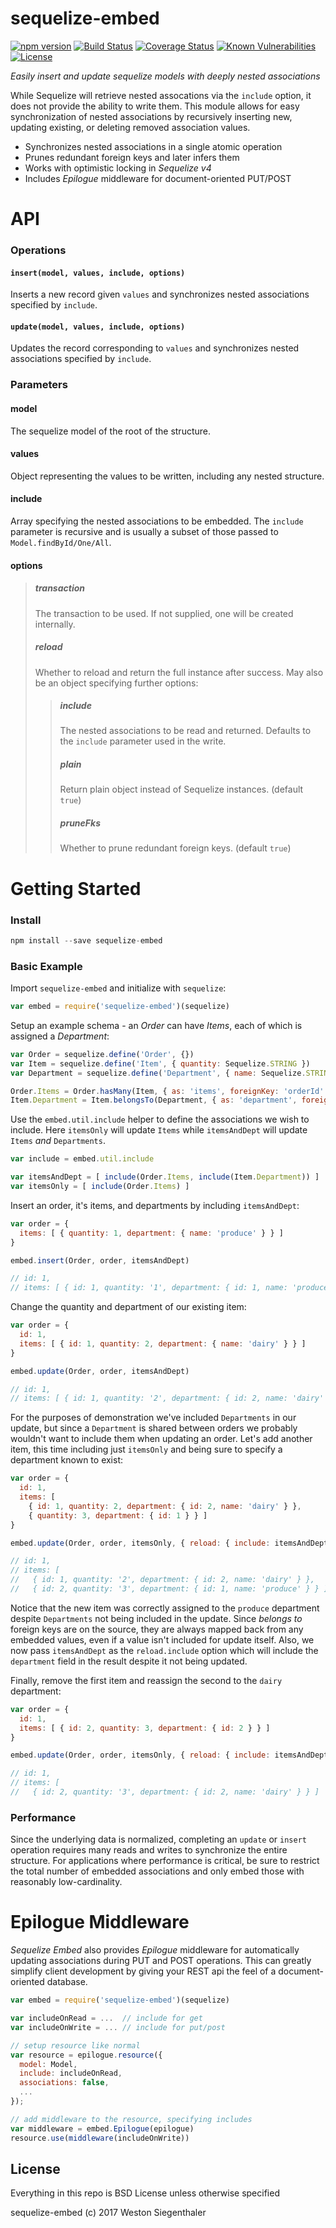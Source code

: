 # sequelize-embed

[![npm version](https://badge.fury.io/js/sequelize-embed.svg)](https://www.npmjs.com/package/sequelize-embed)
[![Build Status](https://travis-ci.org/Wsiegenthaler/sequelize-embed.svg?branch=master)](https://travis-ci.org/Wsiegenthaler/sequelize-embed)
[![Coverage Status](https://coveralls.io/repos/github/Wsiegenthaler/sequelize-embed/badge.svg?branch=master)](https://coveralls.io/github/Wsiegenthaler/sequelize-embed?branch=master)
[![Known Vulnerabilities](https://snyk.io/test/github/wsiegenthaler/sequelize-embed/badge.svg)](https://snyk.io/test/github/wsiegenthaler/sequelize-embed)
[![License](https://img.shields.io/badge/License-BSD%203--Clause-blue.svg)](https://opensource.org/licenses/BSD-3-Clause)

*Easily insert and update sequelize models with deeply nested associations*

While Sequelize will retrieve nested assocations via the `include` option, it does not provide the ability to write them. This module allows for easy synchronization of nested associations by recursively inserting new, updating existing, or deleting removed association values.

* Synchronizes nested associations in a single atomic operation
* Prunes redundant foreign keys and later infers them
* Works with optimistic locking in *Sequelize v4*
* Includes *Epilogue* middleware for document-oriented PUT/POST

# API

### Operations

#### `insert(model, values, include, options)`

Inserts a new record given `values` and synchronizes nested associations specified by `include`.

#### `update(model, values, include, options)`

Updates the record corresponding to `values` and synchronizes nested associations specified by `include`.

### Parameters

#### model

The sequelize model of the root of the structure.

#### values

Object representing the values to be written, including any nested structure.

#### include

Array specifying the nested associations to be embedded. The `include` parameter is recursive and is usually a subset of those passed to `Model.findById/One/All`.

#### options

> ##### transaction
>
> The transaction to be used. If not supplied, one will be created internally.
>
> ##### reload
>
> Whether to reload and return the full instance after success. May also be an object specifying further options:
> >
> > ##### include
> >
> > The nested associations to be read and returned. Defaults to the `include` parameter used in the write.
> >
> > ##### plain
> > 
> > Return plain object instead of Sequelize instances. (default `true`)
> > 
> > ##### pruneFks
> > 
> > Whether to prune redundant foreign keys. (default `true`)

# Getting Started

### Install

```javascript
npm install --save sequelize-embed
```

### Basic Example

Import `sequelize-embed` and initialize with `sequelize`:

```javascript
var embed = require('sequelize-embed')(sequelize)
```

Setup an example schema - an *Order* can have *Items*, each of which is assigned a *Department*:

```javascript
var Order = sequelize.define('Order', {})
var Item = sequelize.define('Item', { quantity: Sequelize.STRING })
var Department = sequelize.define('Department', { name: Sequelize.STRING })

Order.Items = Order.hasMany(Item, { as: 'items', foreignKey: 'orderId' })
Item.Department = Item.belongsTo(Department, { as: 'department', foreignKey: 'deptId' })`
```

Use the `embed.util.include` helper to define the associations we wish to include. Here `itemsOnly` will update `Items` while `itemsAndDept` will update `Items` *and* `Departments`.

```javascript
var include = embed.util.include

var itemsAndDept = [ include(Order.Items, include(Item.Department)) ]
var itemsOnly = [ include(Order.Items) ]
```

Insert an order, it's items, and departments by including `itemsAndDept`:

```javascript
var order = {
  items: [ { quantity: 1, department: { name: 'produce' } } ]
}

embed.insert(Order, order, itemsAndDept)

// id: 1,
// items: [ { id: 1, quantity: '1', department: { id: 1, name: 'produce' } } ]
```

Change the quantity and department of our existing item:

```javascript
var order = {
  id: 1,
  items: [ { id: 1, quantity: 2, department: { name: 'dairy' } } ]
}

embed.update(Order, order, itemsAndDept)

// id: 1,
// items: [ { id: 1, quantity: '2', department: { id: 2, name: 'dairy' } } ]
```

For the purposes of demonstration we've included `Departments` in our update, but since a `Department` is shared between orders we probably wouldn't want to include them when updating an order. Let's add another item, this time including just `itemsOnly` and being sure to specify a department known to exist:

```javascript
var order = {
  id: 1,
  items: [
    { id: 1, quantity: 2, department: { id: 2, name: 'dairy' } },
    { quantity: 3, department: { id: 1 } } ]
}

embed.update(Order, order, itemsOnly, { reload: { include: itemsAndDept } })

// id: 1,
// items: [
//   { id: 1, quantity: '2', department: { id: 2, name: 'dairy' } },
//   { id: 2, quantity: '3', department: { id: 1, name: 'produce' } } ]
```
Notice that the new item was correctly assigned to the `produce` department despite `Departments` not being included in the update. Since *belongs to* foreign keys are on the source, they are always mapped back from any embedded values, even if a value isn't included for update itself. Also, we now pass `itemsAndDept` as the `reload.include` option which will include the `department` field in the result despite it not being updated.

Finally, remove the first item and reassign the second to the `dairy` department:

```javascript
var order = {
  id: 1,
  items: [ { id: 2, quantity: 3, department: { id: 2 } } ]
}

embed.update(Order, order, itemsOnly, { reload: { include: itemsAndDept } })

// id: 1,
// items: [
//   { id: 2, quantity: '3', department: { id: 2, name: 'dairy' } } ]
```

### Performance

Since the underlying data is normalized, completing an `update` or `insert` operation requires many reads and writes to synchronize the entire structure. For applications where performance is critical, be sure to restrict the total number of embedded associations and only embed those with reasonably low-cardinality.

# Epilogue Middleware


*Sequelize Embed* also provides *Epilogue* middleware for automatically updating associations during PUT and POST operations. This can greatly simplify client development by giving your REST api the feel of a document-oriented database.

```javascript
var embed = require('sequelize-embed')(sequelize)

var includeOnRead = ...  // include for get
var includeOnWrite = ... // include for put/post

// setup resource like normal
var resource = epilogue.resource({
  model: Model,
  include: includeOnRead,
  associations: false,
  ...
});

// add middleware to the resource, specifying includes
var middleware = embed.Epilogue(epilogue)
resource.use(middleware(includeOnWrite))
```

## License

Everything in this repo is BSD License unless otherwise specified

sequelize-embed (c) 2017 Weston Siegenthaler
